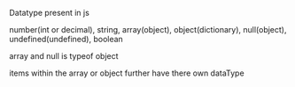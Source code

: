 Datatype present in js

number(int or decimal), string, array(object), object(dictionary), null(object), undefined(undefined), boolean

array and null is typeof object

items within the array or object further have there own dataType